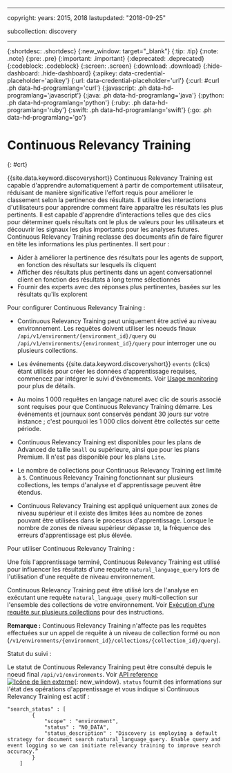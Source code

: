 ﻿---

copyright:
  years: 2015, 2018
lastupdated: "2018-09-25"

subcollection: discovery

---

{:shortdesc: .shortdesc}
{:new_window: target="_blank"}
{:tip: .tip}
{:note: .note}
{:pre: .pre}
{:important: .important}
{:deprecated: .deprecated}
{:codeblock: .codeblock}
{:screen: .screen}
{:download: .download}
{:hide-dashboard: .hide-dashboard}
{:apikey: data-credential-placeholder='apikey'} 
{:url: data-credential-placeholder='url'}
{:curl: #curl .ph data-hd-programlang='curl'}
{:javascript: .ph data-hd-programlang='javascript'}
{:java: .ph data-hd-programlang='java'}
{:python: .ph data-hd-programlang='python'}
{:ruby: .ph data-hd-programlang='ruby'}
{:swift: .ph data-hd-programlang='swift'}
{:go: .ph data-hd-programlang='go'}

# Continuous Relevancy Training
{: #crt}

{{site.data.keyword.discoveryshort}} Continuous Relevancy Training est capable d'apprendre automatiquement à partir de comportement utilisateur, réduisant de manière significative l'effort requis pour améliorer le classement selon la pertinence des résultats. Il utilise des interactions d'utilisateurs pour apprendre comment faire apparaître les résultats les plus pertinents. Il est capable d'apprendre d'interactions telles que des clics pour déterminer quels résultats ont le plus de valeurs pour les utilisateurs et découvrir les signaux les plus importants pour les analyses futures. Continuous Relevancy Training reclasse des documents afin de faire figurer en tête les informations les plus pertinentes. Il sert pour :

- Aider à améliorer la pertinence des résultats pour les agents de support, en fonction des résultats sur lesquels ils cliquent
- Afficher des résultats plus pertinents dans un agent conversationnel client en fonction des résultats à long terme sélectionnés 
- Fournir des experts avec des réponses plus pertinentes, basées sur les résultats qu'ils explorent

Pour configurer Continuous Relevancy Training :

- Continuous Relevancy Training peut uniquement être activé au niveau environnement. Les requêtes doivent utiliser les noeuds finaux `/api/v1/environment/{environment_id}/query` ou `/api/v1/environments/{environment_id}/query` pour interroger une ou plusieurs collections.
- Les événements {{site.data.keyword.discoveryshort}} `events` (clics) étant utilisés pour créer les données d'apprentissage requises, commencez par intégrer le suivi d'événements. Voir [Usage monitoring](/docs/services/discovery?topic=discovery-usage#usage
) pour plus de détails.

- Au moins 1 000 requêtes en langage naturel avec clic de souris associé sont requises pour que Continuous Relevancy Training démarre. Les événements et journaux sont conservés pendant 30 jours sur votre instance ; c'est pourquoi les 1 000 clics doivent être collectés sur cette période.
- Continuous Relevancy Training est disponibles pour les plans de Advanced de taille `Small` ou supérieure, ainsi que pour les plans Premium. Il n'est pas disponible pour les plans `Lite`.
- Le nombre de collections pour Continuous Relevancy Training est limité à `5`. Continuous Relevancy Training fonctionnant sur plusieurs collections, les temps d'analyse et d'apprentissage peuvent être étendus.
- Continuous Relevancy Training est appliqué uniquement aux zones de niveau supérieur et il existe des limites liées au nombre de zones pouvant être utilisées dans le processus d'apprentissage. Lorsque le nombre de zones de niveau supérieur dépasse `10`, la fréquence des erreurs d'apprentissage est plus élevée. 

Pour utiliser Continuous Relevancy Training :

Une fois l'apprentissage terminé, Continuous Relevancy Training est utilisé pour influencer les résultats d'une requête `natural_language_query` lors de l'utilisation d'une requête de niveau environnement. 

Continuous Relevancy Training peut être utilisé lors de l'analyse en exécutant une requête `natural_language_query` multi-collection sur l'ensemble des collections de votre environnement. Voir [Exécution d'une requête sur plusieurs collections](/docs/services/discovery?topic=discovery-query-concepts#multiple-collections) pour des instructions. 

**Remarque :** Continuous Relevancy Training n'affecte pas les requêtes effectuées sur un appel de requête à un niveau de collection formé ou non (`/v1/environments/{environment_id}/collections/{collection_id}/query`). 

Statut du suivi :

Le statut de Continuous Relevancy Training peut être consulté depuis le noeud final `/api/v1/environments`. Voir [API reference ![Icône de lien externe](../../icons/launch-glyph.svg "Icône de lien externe")](https://{DomainName}/apidocs/discovery#get-environment-info){: new_window}. `status` fournit des informations sur l'état des opérations d'apprentissage et vous indique si Continuous Relevancy Training est actif :

```
"search_status" : [
        {
            "scope" : "environment",
            "status" : "NO_DATA",
            "status_description" : "Discovery is employing a default strategy for document search natural_language_query. Enable query and event logging so we can initiate relevancy training to improve search accuracy.”
        }
    ]
```
